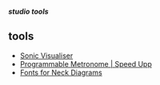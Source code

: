 _**studio tools**_

## tools

- [Sonic Visualiser](http://www.sonicvisualiser.org/index.html)
- [Programmable Metronome | Speed Upp](http://www.speedupp.com/#compare)
- [Fonts for Neck Diagrams](http://www.manneschlaier.com/)
